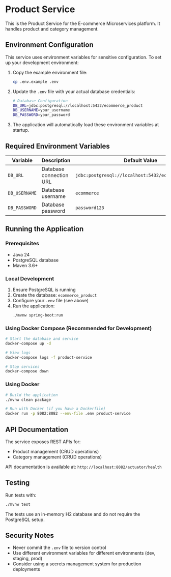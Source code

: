 # Product Service

This is the Product Service for the E-commerce Microservices platform. It handles product and category management.

## Environment Configuration

This service uses environment variables for sensitive configuration. To set up your development environment:

1. Copy the example environment file:
   ```bash
   cp .env.example .env
   ```

2. Update the `.env` file with your actual database credentials:
   ```bash
   # Database Configuration
   DB_URL=jdbc:postgresql://localhost:5432/ecommerce_product
   DB_USERNAME=your_username
   DB_PASSWORD=your_password
   ```

3. The application will automatically load these environment variables at startup.

## Required Environment Variables

| Variable | Description | Default Value |
|----------|-------------|---------------|
| `DB_URL` | Database connection URL | `jdbc:postgresql://localhost:5432/ecommerce_product` |
| `DB_USERNAME` | Database username | `ecommerce` |
| `DB_PASSWORD` | Database password | `password123` |

## Running the Application

### Prerequisites
- Java 24
- PostgreSQL database
- Maven 3.6+

### Local Development
1. Ensure PostgreSQL is running
2. Create the database: `ecommerce_product`
3. Configure your `.env` file (see above)
4. Run the application:
   ```bash
   ./mvnw spring-boot:run
   ```

### Using Docker Compose (Recommended for Development)
```bash
# Start the database and service
docker-compose up -d

# View logs
docker-compose logs -f product-service

# Stop services
docker-compose down
```

### Using Docker
```bash
# Build the application
./mvnw clean package

# Run with Docker (if you have a Dockerfile)
docker run -p 8082:8082 --env-file .env product-service
```

## API Documentation

The service exposes REST APIs for:
- Product management (CRUD operations)
- Category management (CRUD operations)

API documentation is available at: `http://localhost:8082/actuator/health`

## Testing

Run tests with:
```bash
./mvnw test
```

The tests use an in-memory H2 database and do not require the PostgreSQL setup.

## Security Notes

- Never commit the `.env` file to version control
- Use different environment variables for different environments (dev, staging, prod)
- Consider using a secrets management system for production deployments
